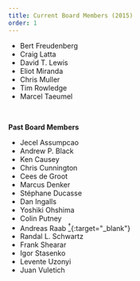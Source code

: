 ```yaml
---
title: Current Board Members (2015)
order: 1
---
```

- Bert Freudenberg
- Craig Latta
- David T. Lewis
- Eliot Miranda
- Chris Muller
- Tim Rowledge
- Marcel Taeumel

<br />

**Past Board Members**

- Jecel Assumpcao
- Andrew P. Black
- Ken Causey
- Chris Cunnington
- Cees de Groot
- Marcus Denker
- Stéphane Ducasse
- Dan Ingalls
- Yoshiki Ohshima
- Colin Putney
- Andreas Raab [<sup>&dagger;</sup>][raab]{:target="_blank"}
- Randal L. Schwartz
- Frank Shearar
- Igor Stasenko
- Levente Uzonyi
- Juan Vuletich

[raab]: http://en.wikipedia.org/wiki/Andreas_Raab